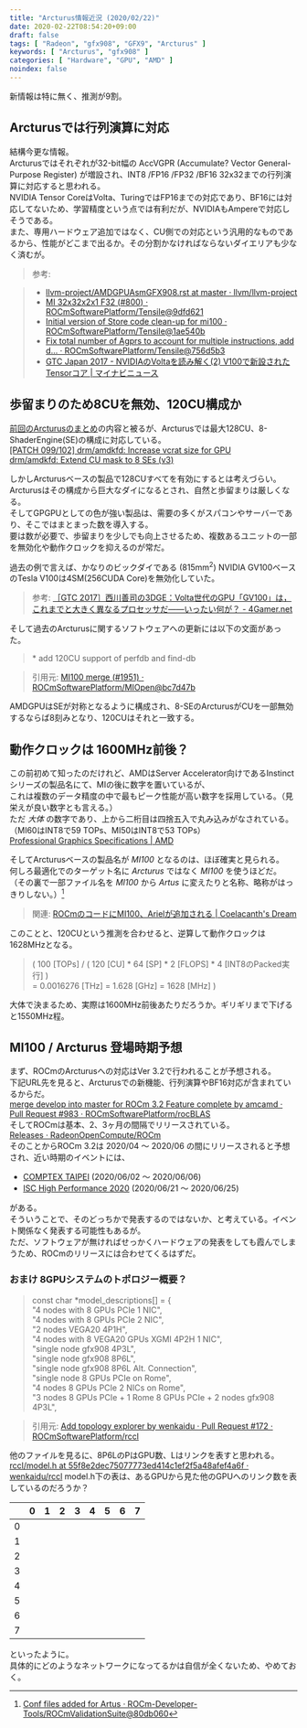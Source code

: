 ```yaml
---
title: "Arcturus情報近況 (2020/02/22)"
date: 2020-02-22T08:54:20+09:00
draft: false
tags: [ "Radeon", "gfx908", "GFX9", "Arcturus" ]
keywords: [ "Arcturus", "gfx908" ]
categories: [ "Hardware", "GPU", "AMD" ]
noindex: false
---
```


新情報は特に無く、推測が9割。  

## Arcturusでは行列演算に対応
結構今更な情報。  
Arcturusではそれぞれが32-bit幅の AccVGPR (Accumulate? Vector General-Purpose Register) が増設され、INT8 /FP16 /FP32 /BF16 32x32までの行列演算に対応すると思われる。  
NVIDIA Tensor CoreはVolta、TuringではFP16までの対応であり、BF16には対応してないため、学習精度という点では有利だが、NVIDIAもAmpereで対応しそうである。  
また、専用ハードウェア追加ではなく、CU側での対応という汎用的なものであるから、性能がどこまで出るか。その分割かなければならないダイエリアも少なく済むが。  

 > 参考:  

 > * [llvm-project/AMDGPUAsmGFX908.rst at master · llvm/llvm-project](https://github.com/llvm/llvm-project/blob/master/llvm/docs/AMDGPU/AMDGPUAsmGFX908.rst)  
 > * [MI 32x32x2x1 F32 (#800) · ROCmSoftwarePlatform/Tensile@9dfd621](https://github.com/ROCmSoftwarePlatform/Tensile/commit/9dfd6212f888cf83ff334e675c823239831c4aa8)  
 > * [Initial version of Store code clean-up for mi100 · ROCmSoftwarePlatform/Tensile@1ae540b](https://github.com/ROCmSoftwarePlatform/Tensile/commit/1ae540b7170ef971abdecd1ab0b4fc3e5f927dc1)  
 > * [Fix total number of Agprs to account for multiple instructions, add d… · ROCmSoftwarePlatform/Tensile@756d5b3](https://github.com/ROCmSoftwarePlatform/Tensile/commit/756d5b3e435fea4aeeea74bd17d206f6fc01c305)  
 > * [GTC Japan 2017 - NVIDIAのVoltaを読み解く(2) V100で新設されたTensorコア | マイナビニュース](https://news.mynavi.jp/article/gtcjapan2017_v100-2/)

## 歩留まりのため8CUを無効、120CU構成か
[前回のArcturusのまとめ](/posts/2019/11/05/arcturus-matome/)の内容と被るが、Arcturusでは最大128CU、8-ShaderEngine(SE)の構成に対応している。  
[[PATCH 099/102] drm/amdkfd: Increase vcrat size for GPU](https://lists.freedesktop.org/archives/amd-gfx/2019-July/036848.html)  
[drm/amdkfd: Extend CU mask to 8 SEs (v3)](https://cgit.freedesktop.org/~agd5f/linux/commit/drivers/gpu/drm/amd/include/v9_structs.h?h=amd-staging-drm-next&id=5145d57ec5f5cf7dadaa6ccd9c9f1e4dae82570b)  

しかしArcturusベースの製品で128CUすべてを有効にするとは考えづらい。  
Arcturusはその構成から巨大なダイになるとされ、自然と歩留まりは厳しくなる。  
そしてGPGPUとしての色が強い製品は、需要の多くがスパコンやサーバーであり、そこではまとまった数を導入する。  
要は数が必要で、歩留まりを少しでも向上させるため、複数あるユニットの一部を無効化や動作クロックを抑えるのが常だ。  

過去の例で言えば、かなりのビックダイである (815mm<sup>2</sup>) NVIDIA GV100ベースのTesla V100は4SM(256CUDA Core)を無効化していた。  

 > 参考: [［GTC 2017］西川善司の3DGE：Volta世代のGPU「GV100」は，これまでと大きく異なるプロセッサだ――いったい何が？ - 4Gamer.net](https://www.4gamer.net/games/208/G020859/20170512111/)  

そして過去のArcturusに関するソフトウェアへの更新には以下の文面があった。  

 > \* add 120CU support of perfdb and find-db

 > 引用元: [MI100 merge (#1951) · ROCmSoftwarePlatform/MIOpen@bc7d47b](https://github.com/ROCmSoftwarePlatform/MIOpen/commit/bc7d47bd0d65b331667da74ba3cdb04893a77998)  

AMDGPUはSEが対称となるように構成され、8-SEのArcturusがCUを一部無効するならば8刻みとなり、120CUはそれと一致する。  

## 動作クロックは 1600MHz前後？
この前初めて知ったのだけれど、AMDはServer Accelerator向けであるInstinctシリーズの製品名にて、MIの後に数字を置いているが、  
これは複数のデータ精度の中で最もピーク性能が高い数字を採用している。（見栄えが良い数字とも言える。）  
ただ *大体* の数字であり、上から二桁目は四捨五入で丸み込みがなされている。  
（MI60はINT8で59 TOPs、MI50はINT8で53 TOPs）  
[Professional Graphics Specifications | AMD](https://www.amd.com/en/products/specifications/professional-graphics/4476)  

そしてArcturusベースの製品名が *MI100* となるのは、ほぼ確実と見られる。  
何しろ最適化でのターゲット名に *Arcturus* ではなく *MI100* を使うほどだ。  
（その裏で一部ファイル名を *MI100* から *Artus* に変えたりと名称、略称がはっきりしない。）[^1]  

[^1]: [Conf files added for Artus · ROCm-Developer-Tools/ROCmValidationSuite@80db060](https://github.com/ROCm-Developer-Tools/ROCmValidationSuite/commit/80db0604624e18bd1f894f659519c8d054e22058)  

 > 関連: [ROCmのコードにMI100、Arielが追加される | Coelacanth's Dream](https://umio-yasuno.github.io/posts/2019/12/20/rocm-mi100-ariel/)

このことと、120CUという推測を合わせると、逆算して動作クロックは1628MHzとなる。  

 > ( 100 [TOPs] / ( 120 [CU] * 64 [SP] * 2 [FLOPS] * 4 [INT8のPacked実行] )  
 > = 0.0016276 [THz] = 1.628 [GHz] = 1628 [MHz] )

大体で決まるため、実際は1600MHz前後あたりだろうか。ギリギリまで下げると1550MHz程。  

## MI100 / Arcturus 登場時期予想

まず、ROCmのArcturusへの対応はVer 3.2で行われることが予想される。  
下記URL先を見ると、Arcturusでの新機能、行列演算やBF16対応が含まれているからだ。  
[merge develop into master for ROCm 3.2 Feature complete by amcamd · Pull Request #983 · ROCmSoftwarePlatform/rocBLAS](https://github.com/ROCmSoftwarePlatform/rocBLAS/pull/983)  
そしてROCmは基本、2、3ヶ月の間隔でリリースされている。  
[Releases · RadeonOpenCompute/ROCm](https://github.com/RadeonOpenCompute/ROCm/releases)  
そのことからROCm 3.2は 2020/04 〜 2020/06 の間にリリースされると予想され、近い時期のイベントには、  

 * [COMPTEX TAIPEI](https://www.computextaipei.com.tw/) (2020/06/02 〜 2020/06/06)
 * [ISC High Performance 2020](https://www.isc-hpc.com/) (2020/06/21 〜 2020/06/25)

がある。  
そういうことで、そのどっちかで発表するのではないか、と考えている。イベント関係なく発表する可能性もあるが。  
ただ、ソフトウェアが無ければせっかくハードウェアの発表をしても霞んでしまうため、ROCmのリリースには合わせてくるはずだ。  

### おまけ 8GPUシステムのトポロジー概要？

 >	const char *model_descriptions[] = {  
  "4 nodes with 8 GPUs PCIe 1 NIC",  
  "4 nodes with 8 GPUs PCIe 2 NIC",  
  "2 nodes VEGA20 4P1H",  
  "4 nodes with 8 VEGA20 GPUs XGMI 4P2H 1 NIC",  
  "single node gfx908 4P3L",  
  "single node gfx908 8P6L",  
  "single node gfx908 8P6L Alt. Connection",  
  "single node 8 GPUs PCIe on Rome",  
  "4 nodes 8 GPUs PCIe 2 NICs on Rome",  
  "3 nodes 8 GPUs PCIe + 1 Rome 8 GPUs PCIe + 2 nodes gfx908 4P3L",  

 > 引用元: [Add topology explorer by wenkaidu · Pull Request #172 · ROCmSoftwarePlatform/rccl](https://github.com/ROCmSoftwarePlatform/rccl/pull/172/files#diff-78fedcf9e11f148f1840999ae1b3438e)

他のファイルを見るに、8P6LのPはGPU数、Lはリンクを表すと思われる。  
[rccl/model.h at 55f8e2dec75077773ed414c1ef2f5a48afef4a6f · wenkaidu/rccl](https://github.com/wenkaidu/rccl/blob/55f8e2dec75077773ed414c1ef2f5a48afef4a6f/tools/topo_expl/include/model.h)
model.h下の表は、あるGPUから見た他のGPUへのリンク数を表しているのだろうか？  

| | 0 | 1 | 2 | 3 | 4 | 5 | 6 | 7 |
| :---: | :---: | :---: | :---: | :---: | :---: | :---: | :---: | :---: |
| 0 |
| 1 |
| 2 |
| 3 |
| 4 |
| 5 |
| 6 |
| 7 |

といったように。  
具体的にどのようなネットワークになってるかは自信が全くないため、やめておく。  
